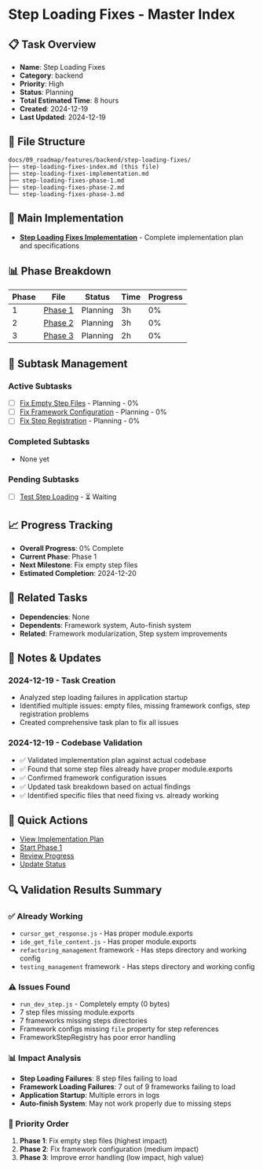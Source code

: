 # Step Loading Fixes - Master Index

## 📋 Task Overview
- **Name**: Step Loading Fixes
- **Category**: backend
- **Priority**: High
- **Status**: Planning
- **Total Estimated Time**: 8 hours
- **Created**: 2024-12-19
- **Last Updated**: 2024-12-19

## 📁 File Structure
```
docs/09_roadmap/features/backend/step-loading-fixes/
├── step-loading-fixes-index.md (this file)
├── step-loading-fixes-implementation.md
├── step-loading-fixes-phase-1.md
├── step-loading-fixes-phase-2.md
└── step-loading-fixes-phase-3.md
```

## 🎯 Main Implementation
- **[Step Loading Fixes Implementation](./step-loading-fixes-implementation.md)** - Complete implementation plan and specifications

## 📊 Phase Breakdown
| Phase | File | Status | Time | Progress |
|-------|------|--------|------|----------|
| 1 | [Phase 1](./step-loading-fixes-phase-1.md) | Planning | 3h | 0% |
| 2 | [Phase 2](./step-loading-fixes-phase-2.md) | Planning | 3h | 0% |
| 3 | [Phase 3](./step-loading-fixes-phase-3.md) | Planning | 2h | 0% |

## 🔄 Subtask Management
### Active Subtasks
- [ ] [Fix Empty Step Files](./step-loading-fixes-phase-1.md) - Planning - 0%
- [ ] [Fix Framework Configuration](./step-loading-fixes-phase-2.md) - Planning - 0%
- [ ] [Fix Step Registration](./step-loading-fixes-phase-3.md) - Planning - 0%

### Completed Subtasks
- None yet

### Pending Subtasks
- [ ] [Test Step Loading](./test-step-loading.md) - ⏳ Waiting

## 📈 Progress Tracking
- **Overall Progress**: 0% Complete
- **Current Phase**: Phase 1
- **Next Milestone**: Fix empty step files
- **Estimated Completion**: 2024-12-20

## 🔗 Related Tasks
- **Dependencies**: None
- **Dependents**: Framework system, Auto-finish system
- **Related**: Framework modularization, Step system improvements

## 📝 Notes & Updates
### 2024-12-19 - Task Creation
- Analyzed step loading failures in application startup
- Identified multiple issues: empty files, missing framework configs, step registration problems
- Created comprehensive task plan to fix all issues

### 2024-12-19 - Codebase Validation
- ✅ Validated implementation plan against actual codebase
- ✅ Found that some step files already have proper module.exports
- ✅ Confirmed framework configuration issues
- ✅ Updated task breakdown based on actual findings
- ✅ Identified specific files that need fixing vs. already working

## 🚀 Quick Actions
- [View Implementation Plan](./step-loading-fixes-implementation.md)
- [Start Phase 1](./step-loading-fixes-phase-1.md)
- [Review Progress](#progress-tracking)
- [Update Status](#notes--updates)

## 🔍 Validation Results Summary

### ✅ Already Working
- `cursor_get_response.js` - Has proper module.exports
- `ide_get_file_content.js` - Has proper module.exports
- `refactoring_management` framework - Has steps directory and working config
- `testing_management` framework - Has steps directory and working config

### ⚠️ Issues Found
- `run_dev_step.js` - Completely empty (0 bytes)
- 7 step files missing module.exports
- 7 frameworks missing steps directories
- Framework configs missing `file` property for step references
- FrameworkStepRegistry has poor error handling

### 📊 Impact Analysis
- **Step Loading Failures**: 8 step files failing to load
- **Framework Loading Failures**: 7 out of 9 frameworks failing to load
- **Application Startup**: Multiple errors in logs
- **Auto-finish System**: May not work properly due to missing steps

### 🎯 Priority Order
1. **Phase 1**: Fix empty step files (highest impact)
2. **Phase 2**: Fix framework configuration (medium impact)
3. **Phase 3**: Improve error handling (low impact, high value) 